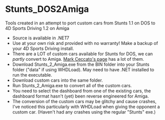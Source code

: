 # Stunts_DOS2Amiga
Tools created in an attempt to port custom cars from Stunts 1.1 on DOS to 4D Sports Driving 1.2 on Amiga

- Source is available in .NET7
- Use at your own risk and provided with no warranty! Make a backup of your 4D Sports Driving install.
- There are a LOT of custom cars available for Stunts for DOS, we can *partly* convert to Amiga. [Mark Ceccato's page](https://www.markceccato.com/) has a lot of them.
- Download Stunts_2_Amiga.exe from the BIN folder into your Stunts folder ("data" if using WHDLoad). May need to have .NET installed to run the executable.
- Download custom cars into the same folder.
- Run Stunts_2_Amiga.exe to convert all of the custom cars.
- You need to select the dashboard from one of the existing cars, the dashboard format hasn't (yet) been reverse engineered for Amiga.
- The conversion of the custom cars may be glitchy and cause crashes, I've noticed this particularly with WHDLoad when giving the opponent a custom car. (Haven't had any crashes using the regular "Stunts" exe.)
